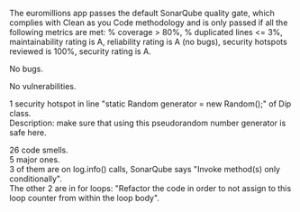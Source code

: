 The euromillions app passes the default SonarQube quality gate, which complies with Clean as you Code methodology and is only passed if all the following metrics are met: % coverage > 80%, % duplicated lines <= 3%, maintainability rating is A, reliability rating is A (no bugs), security hotspots reviewed is 100%, security rating is A.

No bugs.

No vulnerabilities.

1 security hotspot in line "static Random generator = new Random();" of Dip class. <br />
Description: make sure that using this pseudorandom number generator is safe here.

26 code smells. <br />
5 major ones. <br />
3 of them are on log.info() calls, SonarQube says "Invoke method(s) only conditionally". <br />
The other 2 are in for loops: "Refactor the code in order to not assign to this loop counter from within the loop body". <br />


